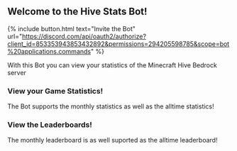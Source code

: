 ## Welcome to the Hive Stats Bot!

{% include button.html text="Invite the Bot" url="https://discord.com/api/oauth2/authorize?client_id=853353943853432892&permissions=294205598785&scope=bot%20applications.commands" %}

With this Bot you can view your statistics of the Minecraft Hive Bedrock server

### View your Game Statistics!

The Bot supports the monthly statistics as well as the alltime statistics!

### View the Leaderboards!

The monthly leaderboard is as well suported as the alltime leaderboard!
